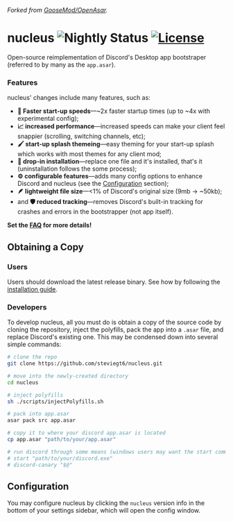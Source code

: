 _Forked from [GooseMod/OpenAsar](https://github.com/GooseMod/OpenAsar)._

# nucleus ![Nightly Status](https://github.com/Steviegt6/nucleus/actions/workflows/nightly.yml/badge.svg) [![License](https://img.shields.io/badge/License-MIT-blue.svg)](https://choosealicense.com/licenses/mit/l)

Open-source reimplementation of Discord's Desktop app bootstraper (referred to by many as the `app.asar`).

### Features

nucleus' changes include many features, such as:

- **:rocket: Faster start-up speeds**—~2x faster startup times (up to ~4x with experimental config);
- **:chart_with_upwards_trend: increased performance**—increased speeds can make your client feel snappier (scrolling, switching channels, etc);
- **:paintbrush: start-up splash themeing**—easy theming for your start-up splash which works with most themes for any client mod;
- **:electric_plug: drop-in installation**—replace one file and it's installed, that's it (uninstallation follows the some process);
- **:gear: configurable features**—adds many config options to enhance Discord and nucleus (see the [Configuration](#configuration) section);
- **:feather: lightweight file size**—<1% of Discord's original size (9mb -> ~50kb);
- and **:shield: reduced tracking**—removes Discord's built-in tracking for crashes and errors in the bootstrapper (not app itself).

**Set the [FAQ](FAQ.md) for more details!**

## Obtaining a Copy

### Users

Users should download the latest release binary. See how by following the [installation guide](https://github.com/Steviegt6/nucleus/wiki/Install-Guide).

### Developers

To develop nucleus, all you must do is obtain a copy of the source code by cloning the repository, inject the polyfills, pack the app into a `.asar` file, and replace Discord's existing one. This may be condensed down into several simple commands:

```sh
# clone the repo
git clone https://github.com/steviegt6/nucleus.git

# move into the newly-created directory
cd nucleus

# inject polyfills
sh ./scripts/injectPolyfills.sh

# pack into app.asar
asar pack src app.asar

# copy it to where your discord app.asar is located
cp app.asar "path/to/your/app.asar"

# run discord through some means (windows users may want the start command, while linux users may have a command to start discord)
# start "path/to/your/discord.exe"
# discord-canary "$@"
```

## Configuration

You may configure nucleus by clicking the `nucleus` version info in the bottom of your settings sidebar, which will open the config window.
